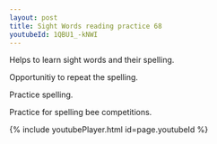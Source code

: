 ```yaml
---
layout: post
title: Sight Words reading practice 68
youtubeId: 1QBU1_-kNWI
---
```

 
 
Helps to learn sight words and their spelling.

Opportunitiy to repeat the spelling. 

Practice spelling. 
 
Practice for spelling bee competitions. 
 
{% include youtubePlayer.html id=page.youtubeId %}
 
 
